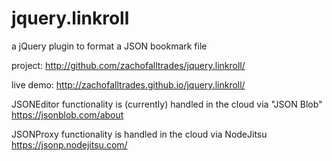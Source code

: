 # jquery.linkroll
a jQuery plugin to format a JSON bookmark file

project:   http://github.com/zachofalltrades/jquery.linkroll/

live demo: http://zachofalltrades.github.io/jquery.linkroll/


JSONEditor functionality is (currently) handled in the cloud via "JSON Blob"
https://jsonblob.com/about
 
JSONProxy functionality is handled in the cloud via NodeJitsu
https://jsonp.nodejitsu.com/
